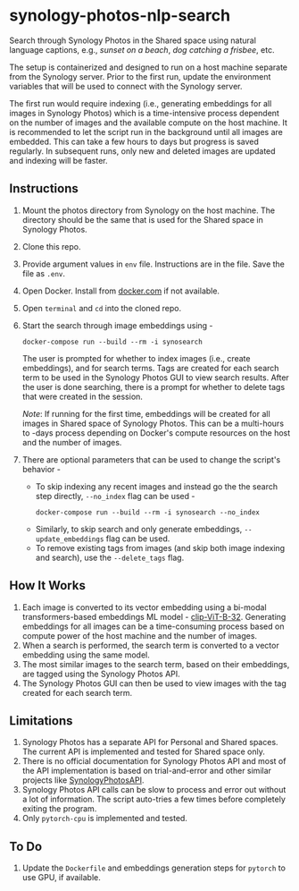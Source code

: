synology-photos-nlp-search
======
Search through Synology Photos in the Shared space using natural language captions, e.g., _sunset on a beach_, _dog catching a frisbee_, etc. 

The setup is containerized and designed to run on a host machine separate from the Synology server. Prior to the first run, update the environment variables that will be used to connect with the Synology server. 

The first run would require indexing (i.e., generating embeddings for all images in Synology Photos) which is a time-intensive process dependent on the number of images and the available compute on the host machine. It is recommended to let the script run in the background until all images are embedded. This can take a few hours to days but progress is saved regularly. In subsequent runs, only new and deleted images are updated and indexing will be faster.

## Instructions
1. Mount the photos directory from Synology on the host machine. The directory should be the same that is used for the Shared space in Synology Photos.
1. Clone this repo.
1. Provide argument values in `env` file. Instructions are in the file. Save the file as `.env`.
1. Open Docker. Install from [docker.com](https://www.docker.com/products/docker-desktop/) if not available.
1. Open `terminal` and `cd` into the cloned repo.
1. Start the search through image embeddings using - 
    ```
    docker-compose run --build --rm -i synosearch
    ```
    The user is prompted for whether to index images (i.e., create embeddings), and for search terms. Tags are created for each search term to be used in the Synology Photos GUI to view search results. After the user is done searching, there is a prompt for whether to delete tags that were created in the session.
    
    *Note*: If running for the first time, embeddings will be created for all images in Shared space of Synology Photos. This can be a multi-hours to -days process depending on Docker's compute resources on the host and the number of images.
1. There are optional parameters that can be used to change the script's behavior - 
    - To skip indexing any recent images and instead go the the search step directly, `--no_index` flag can be used - 
        ```
        docker-compose run --build --rm -i synosearch --no_index
        ```
    - Similarly, to skip search and only generate embeddings, `--update_embeddings` flag can be used.
    - To remove existing tags from images (and skip both image indexing and search), use the `--delete_tags` flag.

## How It Works
1. Each image is converted to its vector embedding using a bi-modal transformers-based embeddings ML model - [clip-ViT-B-32](https://huggingface.co/sentence-transformers/clip-ViT-B-32). Generating embeddings for all images can be a time-consuming process based on compute power of the host machine and the number of images. 
1. When a search is performed, the search term is converted to a vector embedding using the same model. 
1. The most similar images to the search term, based on their embeddings, are tagged using the Synology Photos API.
1. The Synology Photos GUI can then be used to view images with the tag created for each search term.

## Limitations
1. Synology Photos has a separate API for Personal and Shared spaces. The current API is implemented and tested for Shared space only.
1. There is no official documentation for Synology Photos API and most of the API implementation is based on trial-and-error and other similar projects like [SynologyPhotosAPI](https://github.com/zeichensatz/SynologyPhotosAPI).
1. Synology Photos API calls can be slow to process and error out without a lot of information. The script auto-tries a few times before completely exiting the program.
1. Only `pytorch-cpu` is implemented and tested.

## To Do
1. Update the `Dockerfile` and embeddings generation steps for `pytorch` to use GPU, if available.